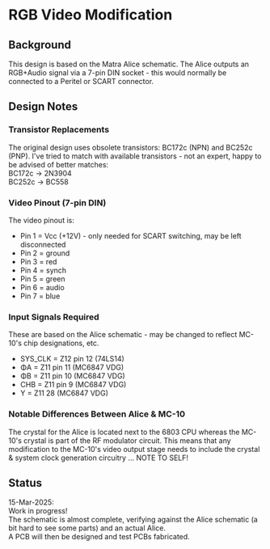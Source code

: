 # RGB Video Modification
## Background
This design is based on the Matra Alice schematic.  The Alice outputs an RGB+Audio signal via a 7-pin DIN socket - this would normally be connected to a Peritel or SCART connector.<br>

## Design Notes
### Transistor Replacements
The original design uses obsolete transistors: BC172c (NPN) and BC252c (PNP).  I've tried to match with available transistors - not an expert, happy to be advised of better matches:<br>
BC172c -> 2N3904<br>
BC252c -> BC558<br>

### Video Pinout (7-pin DIN)
The video pinout is:<br>
- Pin 1 = Vcc (+12V) - only needed for SCART switching, may be left disconnected
- Pin 2 = ground
- Pin 3 = red
- Pin 4 = synch
- Pin 5 = green
- Pin 6 = audio
- Pin 7 = blue

### Input Signals Required
These are based on the Alice schematic - may be changed to reflect MC-10's chip designations, etc.
- SYS_CLK = Z12 pin 12 (74LS14)
- ΦA = Z11 pin 11 (MC6847 VDG)
- ΦB = Z11 pin 10 (MC6847 VDG)
- CHB = Z11 pin 9 (MC6847 VDG)
- Y = Z11 28 (MC6847 VDG)

### Notable Differences Between Alice & MC-10
The crystal for the Alice is located next to the 6803 CPU whereas the MC-10's crystal is part of the RF modulator circuit.  This means that any modification to the MC-10's video output stage needs to include the crystal & system clock generation circuitry ... NOTE TO SELF!

## Status
15-Mar-2025:<br>
Work in progress!<br>
The schematic is almost complete, verifying against the Alice schematic (a bit hard to see some parts) and an actual Alice.<br>
A PCB will then be designed and test PCBs fabricated.
